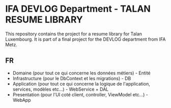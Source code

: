 IFA DEVLOG Department - TALAN RESUME LIBRARY
============================================

This repository contains the project for a resume library for Talan Luxembourg.
It is part of a final project for the DEVLOG department from IFA Metz.

## FR

- Domaine (pour tout ce qui concerne les données métiers) - Entité
- Infrastructure (pour le DbContext et les migrations) - DB
- Application (pour tout ce qui concerne la logique de l'application, services, modèles etc...) - WebService + DAL
- Presentation (pour l'UI coté client, controller, ViewModel etc...) - WebApp
